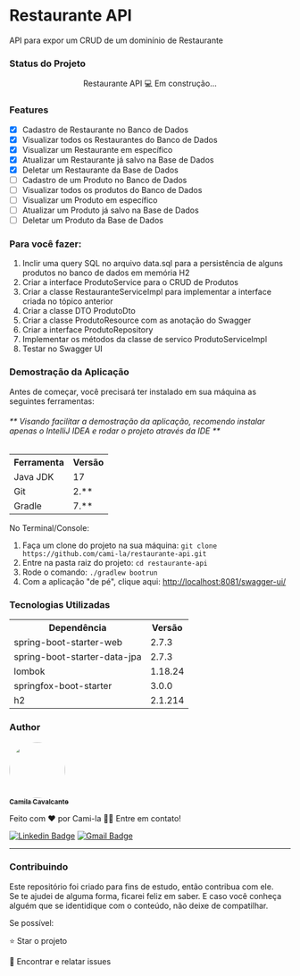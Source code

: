 <h1>Restaurante API</h1>
<p>API para expor um CRUD de um dominínio de Restaurante</p>

<h3>Status do Projeto</h3>
<p align="center"> Restaurante API 💻 Em construção... </p>

<h3>Features</h3>

- [x] Cadastro de Restaurante no Banco de Dados<br>
- [x] Visualizar todos os Restaurantes do Banco de Dados<br>
- [x] Visualizar um Restaurante em específico<br>
- [x] Atualizar um Restaurante já salvo na Base de Dados<br>
- [x] Deletar um Restaurante da Base de Dados<br>
- [ ] Cadastro de um Produto no Banco de Dados<br>
- [ ] Visualizar todos os produtos do Banco de Dados<br>
- [ ] Visualizar um Produto em específico<br>
- [ ] Atualizar um Produto já salvo na Base de Dados<br>
- [ ] Deletar um Produto da Base de Dados<br>

<h3>Para você fazer:</h3>
<ol>
	<li>Inclir uma query SQL no arquivo data.sql para a persistência de alguns produtos no banco de dados em memória H2</li>
	<li>Criar a interface ProdutoService para o CRUD de Produtos</li>
	<li>Criar a classe RestauranteServiceImpl para implementar a interface criada no tópico anterior</li>
	<li>Criar a classe DTO ProdutoDto</li>
	<li>Criar a classe ProdutoResource com as anotação do Swagger</li>
	<li>Criar a interface ProdutoRepository</li>
	<li>Implementar os métodos da classe de servico ProdutoServiceImpl</li>
	<li>Testar no Swagger UI</li>
</ol>

<h3>Demostração da Aplicação</h3>
<p>Antes de começar, você precisará ter instalado em sua máquina as seguintes ferramentas:</p>
<h6>** Visando facilitar a demostração da aplicação, recomendo instalar apenas o IntelliJ IDEA e rodar o projeto através da IDE **</h6>

<table>
<tr>
	<th>Ferramenta</th>
	<th>Versão</th>
</tr>
<tr>
	<td>Java JDK</td>
	<td>17</td>
</tr>
<tr>
	<td>Git</td>
	<td>2.**</td>
</tr>
<tr>
	<td>Gradle</td>
	<td>7.**</td>
</tr>
</table>
No Terminal/Console:
<ol>
	<li>Faça um clone do projeto na sua máquina: <code>git clone https://github.com/cami-la/restaurante-api.git</code></li>
	<li>Entre na pasta raiz do projeto: <code>cd restaurante-api</code></li> 
	<li>Rode o comando: <code>./gradlew bootrun</code></li>
	<li>Com a aplicação "de pé", clique aqui: <a href="http://localhost:8081/swagger-ui/">http://localhost:8081/swagger-ui/</a></li>
</ol>

<h3>Tecnologias Utilizadas</h3>

<table>
<tr>
	<th>Dependência</th>
	<th>Versão</th>
</tr>
<tr>
	<td>spring-boot-starter-web</td>
	<td>2.7.3</td>
</tr>
<tr>
	<td>spring-boot-starter-data-jpa</td>
	<td>2.7.3</td>
</tr>
<tr>
	<td>lombok</td>
	<td>1.18.24</td>
</tr>
<tr>
	<td>springfox-boot-starter</td>
	<td>3.0.0</td>
</tr>
<tr>
	<td>h2</td>
	<td>2.1.214</td>
</tr>
</table>

<h3>Author</h3>

<a href="https://www.linkedin.com/in/cami-la/">
 <img style="border-radius: 50%;" src="https://avatars.githubusercontent.com/u/64323124?v=4" width="100px;" alt=""/>
 <br />
 <sub><b>Camila Cavalcante</b></sub></a> <a href="https://blog.rocketseat.com.br/author/thiago//" title="DIO"></a>

Feito com ❤️ por Cami-la 👋🏽 Entre em contato!

[![Linkedin Badge](https://img.shields.io/badge/-Camila-blue?style=flat-square&logo=Linkedin&logoColor=white&link=https://www.linkedin.com/in/cami-la/)](https://www.linkedin.com/in/cami-la/)
[![Gmail Badge](https://img.shields.io/badge/-camiladsantoscavalcante@gmail.com-c14438?style=flat-square&logo=Gmail&logoColor=white&link=mailto:camiladsantoscavalcante@gmail.com)](mailto:camiladsantoscavalcante@gmail.com)
<hr>
<h3>Contribuindo</h3>

Este repositório foi criado para fins de estudo, então contribua com ele.<br>
Se te ajudei de alguma forma, ficarei feliz em saber. E caso você conheça alguém que se identidique com o conteúdo, não deixe de compatilhar.

Se possível:

⭐️  Star o projeto

🐛 Encontrar e relatar issues


